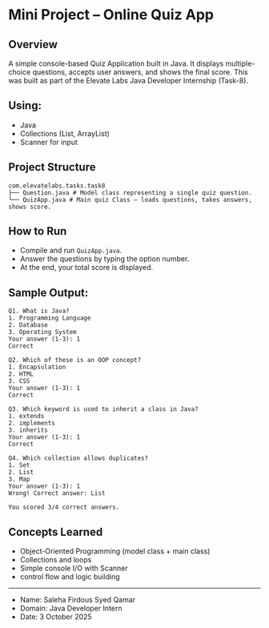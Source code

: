 # Mini Project – Online Quiz App

## Overview
A simple console-based Quiz Application built in Java. It displays multiple-choice questions, accepts user answers, and shows the final score.
This was built as part of the Elevate Labs Java Developer Internship (Task-8).

## Using:
- Java
- Collections (List, ArrayList)
- Scanner for input

## Project Structure
```
com.elevatelabs.tasks.task8
├── Question.java # Model class representing a single quiz question.
└── QuizApp.java # Main quiz Class – loads questions, takes answers, shows score.
```

## How to Run
- Compile and run `QuizApp.java`.
- Answer the questions by typing the option number.
- At the end, your total score is displayed.

## Sample Output:
```
Q1. What is Java?
1. Programming Language
2. Database
3. Operating System
Your answer (1-3): 1
Correct

Q2. Which of these is an OOP concept?
1. Encapsulation
2. HTML
3. CSS
Your answer (1-3): 1
Correct

Q3. Which keyword is used to inherit a class in Java?
1. extends
2. implements
3. inherits
Your answer (1-3): 1
Correct

Q4. Which collection allows duplicates?
1. Set
2. List
3. Map
Your answer (1-3): 1
Wrong! Correct answer: List

You scored 3/4 correct answers.
```

## Concepts Learned
- Object-Oriented Programming (model class + main class)
- Collections and loops
- Simple console I/O with Scanner
- control flow and logic building
  
--------------------------------------------------------------------------------------------------------------


- Name: Saleha Firdous Syed Qamar
- Domain: Java Developer Intern
- Date: 3 October 2025
